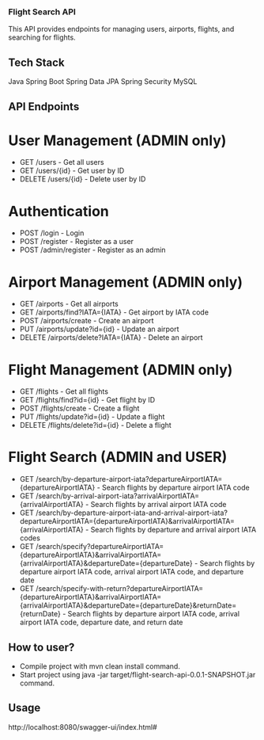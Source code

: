 ### Flight Search API
This API provides endpoints for managing users, airports, flights, and searching for flights.

## Tech Stack
Java
Spring Boot
Spring Data JPA
Spring Security
MySQL

## API Endpoints

# User Management (ADMIN only)

- GET /users - Get all users
- GET /users/{id} - Get user by ID
- DELETE /users/{id} - Delete user by ID

# Authentication

- POST /login - Login
- POST /register - Register as a user
- POST /admin/register - Register as an admin

# Airport Management (ADMIN only)

- GET /airports - Get all airports
- GET /airports/find?IATA={IATA} - Get airport by IATA code
- POST /airports/create - Create an airport
- PUT /airports/update?id={id} - Update an airport
- DELETE /airports/delete?IATA={IATA} - Delete an airport

# Flight Management (ADMIN only)

- GET /flights - Get all flights
- GET /flights/find?id={id} - Get flight by ID
- POST /flights/create - Create a flight
- PUT /flights/update?id={id} - Update a flight
- DELETE /flights/delete?id={id} - Delete a flight

# Flight Search (ADMIN and USER)

- GET /search/by-departure-airport-iata?departureAirportIATA={departureAirportIATA} - Search flights by departure airport IATA code
- GET /search/by-arrival-airport-iata?arrivalAirportIATA={arrivalAirportIATA} - Search flights by arrival airport IATA code
- GET /search/by-departure-airport-iata-and-arrival-airport-iata?departureAirportIATA={departureAirportIATA}&arrivalAirportIATA={arrivalAirportIATA} - Search flights by departure and arrival airport IATA codes
- GET /search/specify?departureAirportIATA={departureAirportIATA}&arrivalAirportIATA={arrivalAirportIATA}&departureDate={departureDate} - Search flights by departure airport IATA code, arrival airport IATA code, and departure date
- GET /search/specify-with-return?departureAirportIATA={departureAirportIATA}&arrivalAirportIATA={arrivalAirportIATA}&departureDate={departureDate}&returnDate={returnDate} - Search flights by departure airport IATA code, arrival airport IATA code, departure date, and return date

## How to user?
- Compile project with mvn clean install command.
- Start project using java -jar target/flight-search-api-0.0.1-SNAPSHOT.jar command.

## Usage
http://localhost:8080/swagger-ui/index.html#
